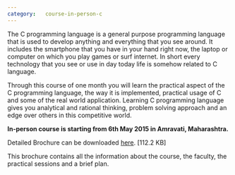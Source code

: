 ```yaml
---
category:	course-in-person-c
---
```


<p>The C programming language is a general purpose
programming language that is used to develop anything and
everything that you see around. It includes the smartphone that
you have in your hand right now, the laptop or computer on
which you play games or surf internet. In short every
technology that you see or use in day today life is somehow
related to C language.</p>
<p>Through this course of one month you will learn the practical
aspect of the C programming language, the way it is
implemented, practical usage of C and some of the real world
application. Learning C programming language gives you
analytical and rational thinking, problem solving approach
and an edge over others in this competitive world.
</p>

<!--table class="table table-hover">
<thead>
	<tr>
		<th>Title</th>
	</tr>
</thead>
{% tablerow lecture in site.categories.course-c-page %}
  <a href="{{ lecture.url }}">{{ lecture.title }}</a>
{% endtablerow %}
</table-->

<strong><p>In-person course is starting from 6th May 2015 in Amravati, Maharashtra.</p></strong>
<p>Detailed Brochure can be downloaded <a href="{{ "/files/Codeville-C-language-Brochure.pdf" | prepend site:baseurl }}">here</a>. [112.2 KB]</p>
<p>This brochure contains all the information about the course, the faculty, the practical sessions and a brief plan.</p>
